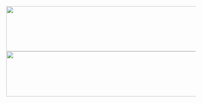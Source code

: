 

<!--
## Hi there 👋

**JayeHa/JayeHa** is a ✨ _special_ ✨ repository because its `README.md` (this file) appears on your GitHub profile.

Here are some ideas to get you started:

- 🔭 I’m currently working on ...
- 🌱 I’m currently learning ...
- 👯 I’m looking to collaborate on ...
- 🤔 I’m looking for help with ...
- 💬 Ask me about ...
- 📫 How to reach me: ...
- 😄 Pronouns: ...
- ⚡ Fun fact: ...
-->


<a href="https://github.com/devxb/gitanimals">
  <img
    src="https://render.gitanimals.org/lines/JayeHa?pet-id=643987261886575642"
    width="600"
    height="120"
  />
</a>
  
<a href="https://github.com/devxb/gitanimals">
  <img
    src="https://render.gitanimals.org/lines/JayeHa?pet-id=643988851536172946"
    width="600"
    height="120"
  />
</a>
  
